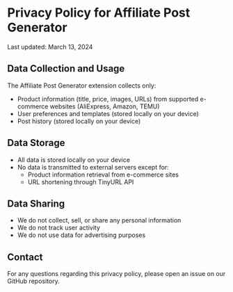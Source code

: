 # Privacy Policy for Affiliate Post Generator

Last updated: March 13, 2024

## Data Collection and Usage

The Affiliate Post Generator extension collects only:
- Product information (title, price, images, URLs) from supported e-commerce websites (AliExpress, Amazon, TEMU)
- User preferences and templates (stored locally on your device)
- Post history (stored locally on your device)

## Data Storage
- All data is stored locally on your device
- No data is transmitted to external servers except for:
  - Product information retrieval from e-commerce sites
  - URL shortening through TinyURL API

## Data Sharing
- We do not collect, sell, or share any personal information
- We do not track user activity
- We do not use data for advertising purposes

## Contact
For any questions regarding this privacy policy, please open an issue on our GitHub repository.
